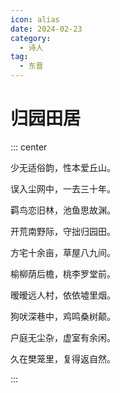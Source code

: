 ```yaml
---
icon: alias
date: 2024-02-23
category:
  - 诗人
tag:
  - 东晋
---
```


# 归园田居

<!-- more -->


::: center 

少无适俗韵，性本爱丘山。

误入尘网中，一去三十年。

羁鸟恋旧林，池鱼思故渊。

开荒南野际，守拙归园田。

方宅十余亩，草屋八九间。

榆柳荫后檐，桃李罗堂前。

暧暧远人村，依依墟里烟。

狗吠深巷中，鸡鸣桑树颠。

户庭无尘杂，虚室有余闲。

久在樊笼里，复得返自然。

:::